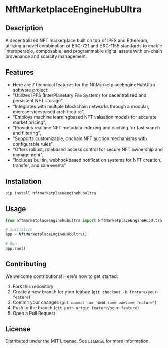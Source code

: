 # NftMarketplaceEngineHubUltra

## Description

A decentralized NFT marketplace built on top of IPFS and Ethereum, utilizing a novel combination of ERC-721 and ERC-1155 standards to enable interoperable, composable, and programmable digital assets with on-chain provenance and scarcity management.

## Features

- Here are 7 technical features for the NftMarketplaceEngineHubUltra software project:
- "Utilizes IPFS (InterPlanetary File System) for decentralized and persistent NFT storage",
- "Integrates with multiple blockchain networks through a modular, microservicesbased architecture",
- "Employs machine learningbased NFT valuation models for accurate market pricing",
- "Provides realtime NFT metadata indexing and caching for fast search and filtering",
- "Supports customizable, onchain NFT auction mechanisms with configurable rules",
- "Offers robust, rolebased access control for secure NFT ownership and management",
- "Includes builtin, webhookbased notification systems for NFT creation, transfer, and sale events"
## Installation

```bash
pip install nftmarketplaceenginehubultra
```

## Usage

```python
from nftmarketplaceenginehubultra import NftMarketplaceEngineHubUltra

# Initialize
app = NftMarketplaceEngineHubUltra()

# Run
app.run()
```

## Contributing

We welcome contributions! Here's how to get started:

1. Fork this repository
2. Create a new branch for your feature (`git checkout -b feature/your-feature`)
3. Commit your changes (`git commit -am 'Add some awesome feature'`)
4. Push to the branch (`git push origin feature/your-feature`)
5. Open a Pull Request

## License

Distributed under the MIT License. See `LICENSE` for more information.
